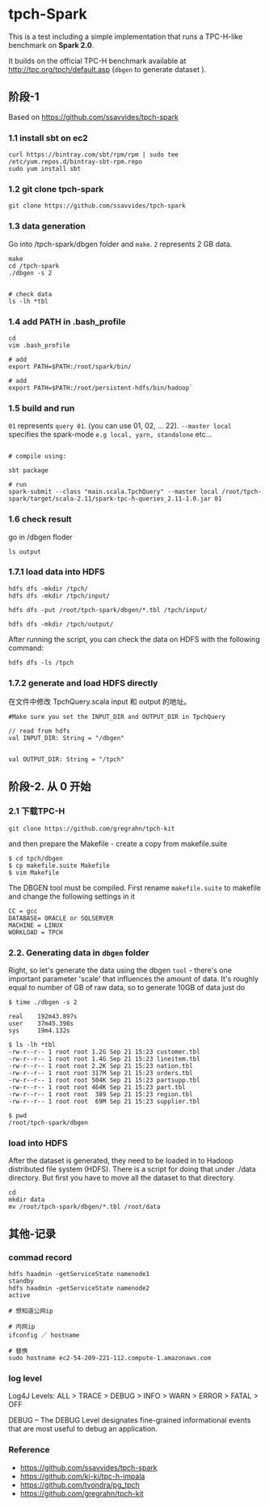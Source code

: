 # tpch-Spark

This is a test including a simple implementation that runs a TPC-H-like benchmark on **Spark 2.0**.

It builds on the official TPC-H benchmark available at http://tpc.org/tpch/default.asp (`dbgen` to generate dataset ).

## 阶段-1
Based on https://github.com/ssavvides/tpch-spark

### 1.1 install sbt on ec2
```
curl https://bintray.com/sbt/rpm/rpm | sudo tee /etc/yum.repos.d/bintray-sbt-rpm.repo
sudo yum install sbt
```

### 1.2 git clone tpch-spark

```
git clone https://github.com/ssavvides/tpch-spark
```

### 1.3 data generation 
Go into /tpch-spark/dbgen folder and `make`. `2` represents 2 GB data.

```
make
cd /tpch-spark
./dbgen -s 2


# check data
ls -lh *tbl
```

### 1.4 add PATH in .bash_profile
```
cd 
vim .bash_profile

# add
export PATH=$PATH:/root/spark/bin/

# add
export PATH=$PATH:/root/persistent-hdfs/bin/hadoop`

```

### 1.5 build and run 
`01` represents `query 01`. (you can use 01, 02, ... 22). `--master local` specifies the spark-mode `e.g local, yarn, standalone` etc...


```

# compile using:

sbt package

# run 
spark-submit --class "main.scala.TpchQuery" --master local /root/tpch-spark/target/scala-2.11/spark-tpc-h-queries_2.11-1.0.jar 01
```

### 1.6 check result
go in /dbgen floder

```
ls output
```


### 1.7.1 load data into HDFS

```
hdfs dfs -mkdir /tpch/
hdfs dfs -mkdir /tpch/input/

hdfs dfs -put /root/tpch-spark/dbgen/*.tbl /tpch/input/

hdfs dfs -mkdir /tpch/output/
```


After running the script, you can check the data on HDFS with the following command:

```
hdfs dfs -ls /tpch
```

### 1.7.2 generate and load HDFS directly

在文件中修改 TpchQuery.scala input 和 output 的地址。

```
#Make sure you set the INPUT_DIR and OUTPUT_DIR in TpchQuery 

// read from hdfs
val INPUT_DIR: String = "/dbgen"
    
    
val OUTPUT_DIR: String = "/tpch"

```

## 阶段-2. 从 0 开始

### 2.1 下载TPC-H

```
git clone https://github.com/gregrahn/tpch-kit
```

and then prepare the Makefile - create a copy from makefile.suite

```
$ cd tpch/dbgen
$ cp makefile.suite Makefile
$ vim Makefile
```

The DBGEN tool must be compiled. First rename `makefile.suite` to makefile and change the following settings in it

```
CC = gcc
DATABASE= ORACLE or SQLSERVER
MACHINE = LINUX
WORKLOAD = TPCH
```


### 2.2. Generating data in `dbgen` folder
Right, so let's generate the data using the dbgen `tool` - there's one important parameter 'scale' that influences the amount of data. It's roughly equal to number of GB of raw data, so to generate 10GB of data just do

```
$ time ./dbgen -s 2

real    192m43.897s
user    37m45.398s
sys     19m4.132s
```

```
$ ls -lh *tbl
-rw-r--r-- 1 root root 1.2G Sep 21 15:23 customer.tbl
-rw-r--r-- 1 root root 1.4G Sep 21 15:23 lineitem.tbl
-rw-r--r-- 1 root root 2.2K Sep 21 15:23 nation.tbl
-rw-r--r-- 1 root root 317M Sep 21 15:23 orders.tbl
-rw-r--r-- 1 root root 504K Sep 21 15:23 partsupp.tbl
-rw-r--r-- 1 root root 464K Sep 21 15:23 part.tbl
-rw-r--r-- 1 root root  389 Sep 21 15:23 region.tbl
-rw-r--r-- 1 root root  69M Sep 21 15:23 supplier.tbl

$ pwd
/root/tpch-spark/dbgen
```


###  load into HDFS
After the dataset is generated, they need to be loaded in to Hadoop distributed file system (HDFS).
There is a script for doing that under ./data directory. But first you have to move all the dataset to that directory.

```
cd 
mkdir data
mv /root/tpch-spark/dbgen/*.tbl /root/data   
```


## 其他-记录

### commad record

```
hdfs haadmin -getServiceState namenode1
standby
hdfs haadmin -getServiceState namenode2
active

# 想知道公网ip

# 内网ip
ifconfig ／ hostname

# 替换
sudo hostname ec2-54-209-221-112.compute-1.amazonaws.com
```

### log level
Log4J Levels: ALL > TRACE > DEBUG > INFO > WARN > ERROR > FATAL > OFF

DEBUG – The DEBUG Level designates fine-grained informational events that are most useful to debug an application. 

### Reference
- https://github.com/ssavvides/tpch-spark
- https://github.com/kj-ki/tpc-h-impala
- https://github.com/tvondra/pg_tpch
- https://github.com/gregrahn/tpch-kit